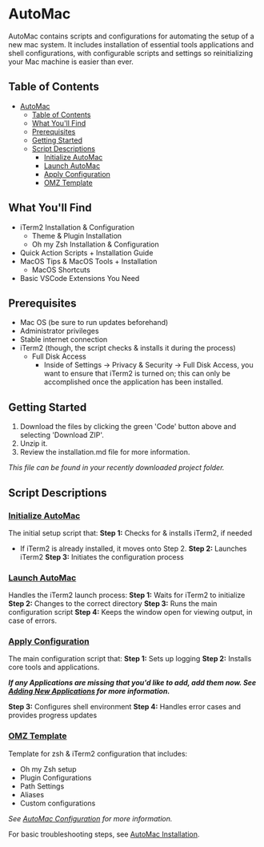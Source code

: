 # AutoMac

AutoMac contains scripts and configurations for automating the setup of a new mac system. It includes installation of essential tools applications and shell configurations, with configurable scripts and settings so reinitializing your Mac machine is easier than ever.

## Table of Contents
- [AutoMac](#automac)
  - [Table of Contents](#table-of-contents)
  - [What You'll Find](#what-youll-find)
  - [Prerequisites](#prerequisites)
  - [Getting Started](#getting-started)
  - [Script Descriptions](#script-descriptions)
    - [Initialize AutoMac](#initialize-automac)
    - [Launch AutoMac](#launch-automac)
    - [Apply Configuration](#apply-configuration)
    - [OMZ Template](#omz-template)

## What You'll Find

- iTerm2 Installation & Configuration
  - Theme & Plugin Installation
  - Oh my Zsh Installation & Configuration
- Quick Action Scripts + Installation Guide
- MacOS Tips & MacOS Tools + Installation
  - MacOS Shortcuts
- Basic VSCode Extensions You Need

## Prerequisites

- Mac OS (be sure to run updates beforehand)
- Administrator privileges
- Stable internet connection
- iTerm2 (though, the script checks & installs it during the process)
  - Full Disk Access
    - Inside of Settings → Privacy & Security → Full Disk Access, you want to ensure that iTerm2 is turned on; this can only be accomplished once the application has been installed.

## Getting Started

1. Download the files by clicking the green 'Code' button above and selecting 'Download ZIP'.
2. Unzip it.
3. Review the installation.md file for more information. 

*This file can be found in your recently downloaded project folder.*

## Script Descriptions

### [Initialize AutoMac](configuration/init-mac.sh)

The initial setup script that:
**Step 1:** Checks for & installs iTerm2, if needed
   - If iTerm2 is already installed, it moves onto Step 2.
**Step 2:** Launches iTerm2
**Step 3:** Initiates the configuration process

### [Launch AutoMac](configuration/launch-config.sh)

Handles the iTerm2 launch process:
**Step 1:** Waits for iTerm2 to initialize
**Step 2:** Changes to the correct directory
**Step 3:** Runs the main configuration script
**Step 4:** Keeps the window open for viewing output, in case of errors.

### [Apply Configuration](configuration/mac-config.sh)

The main configuration script that:
**Step 1:** Sets up logging
**Step 2:** Installs core tools and applications.

   ***If any Applications are missing that you'd like to add, add them now. See [Adding New Applications](configuration.md#adding-new-applications) for more information.***

**Step 3:** Configures shell environment
**Step 4:** Handles error cases and provides progress updates

### [OMZ Template](configuration/iterm2-ref/zshrc-template.sh)

Template for zsh & iTerm2 configuration that includes:
- Oh my Zsh setup
- Plugin Configurations
- Path Settings
- Aliases
- Custom configurations

*See [AutoMac Configuration](configuration.md) for more information.*

For basic troubleshooting steps, see [AutoMac Installation](installation.md).